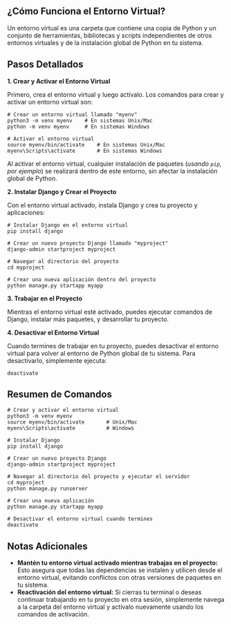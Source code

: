 ## ¿Cómo Funciona el Entorno Virtual?

Un entorno virtual es una carpeta que contiene una copia de Python y un conjunto de herramientas, bibliotecas y scripts independientes de otros entornos virtuales y de la instalación global de Python en tu sistema.

## Pasos Detallados

**1. Crear y Activar el Entorno Virtual**

Primero, crea el entorno virtual y luego actívalo. Los comandos para crear y activar un entorno virtual son:
```shell
# Crear un entorno virtual llamado "myenv"
python3 -m venv myenv    # En sistemas Unix/Mac
python -m venv myenv     # En sistemas Windows

# Activar el entorno virtual
source myenv/bin/activate    # En sistemas Unix/Mac
myenv\Scripts\activate       # En sistemas Windows
```

Al activar el entorno virtual, cualquier instalación de paquetes (_usando `pip`, por ejemplo_) se realizará dentro de este entorno, sin afectar la instalación global de Python.

**2. Instalar Django y Crear el Proyecto**

Con el entorno virtual activado, instala Django y crea tu proyecto y aplicaciones:
```shell
# Instalar Django en el entorno virtual
pip install django

# Crear un nuevo proyecto Django llamado "myproject"
django-admin startproject myproject

# Navegar al directorio del proyecto
cd myproject

# Crear una nueva aplicación dentro del proyecto
python manage.py startapp myapp
```

**3. Trabajar en el Proyecto**

Mientras el entorno virtual esté activado, puedes ejecutar comandos de Django, instalar más paquetes, y desarrollar tu proyecto.

**4. Desactivar el Entorno Virtual**

Cuando termines de trabajar en tu proyecto, puedes desactivar el entorno virtual para volver al entorno de Python global de tu sistema. Para desactivarlo, simplemente ejecuta:
```shell
deactivate
```

## Resumen de Comandos

```shell
# Crear y activar el entorno virtual
python3 -m venv myenv
source myenv/bin/activate       # Unix/Mac
myenv\Scripts\activate          # Windows

# Instalar Django
pip install django

# Crear un nuevo proyecto Django
django-admin startproject myproject

# Navegar al directorio del proyecto y ejecutar el servidor
cd myproject
python manage.py runserver

# Crear una nueva aplicación
python manage.py startapp myapp

# Desactivar el entorno virtual cuando termines
deactivate
```

## Notas Adicionales
- **Mantén tu entorno virtual activado mientras trabajas en el proyecto:** Esto asegura que todas las dependencias se instalen y utilicen desde el entorno virtual, evitando conflictos con otras versiones de paquetes en tu sistema.
- **Reactivación del entorno virtual:** Si cierras tu terminal o deseas continuar trabajando en tu proyecto en otra sesión, simplemente navega a la carpeta del entorno virtual y actívalo nuevamente usando los comandos de activación.
